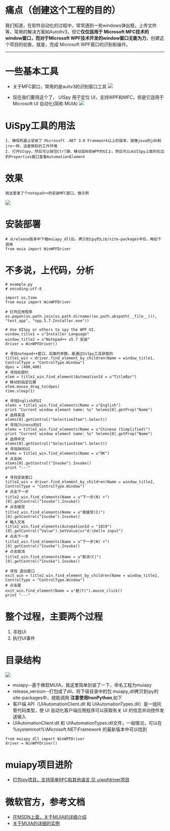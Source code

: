 # 痛点（创建这个工程的目的）
我们知道，在软件自动化的过程中，常常遇到一些windows弹出框，上传文件等，常用的解决方案如AutoItv3，但它**仅仅适用于 Microsoft MFC技术的window窗口，而对于Microsoft WPF技术开发的window窗口无能为力**，创建这个项目的初衷，就是，完成 Microsoft WPF窗口的识别和操作。

* * *
# 一些基本工具

- 关于MFC窗口，常用的是auitv3的识别窗口工具   ![](https://github.com/RockFeng0/muiapy/raw/master/pic//20170421171813163.png)

- 现在我们要用这个了， UISpy 用于定位 UI，支持WPF和MFC，但是它适用于Microsoft UI 自动化(简称 MUIA) ![](https://github.com/RockFeng0/muiapy/raw/master/pic//20170421171813164.png)

# UiSpy工具的用法
	1. 确保机器上安装了 Microsoft .NET 3.0 Framework以上的版本，就像java的jdk和jre一样，这是微软的工作环境
	2. 打开UIspy，然后可以按住Ctrl键，移动鼠标到WPF的UI上，然后可以从UISpy上面的右边的Properties窗口查看AutomationElement	
	
# 效果
	我这里拿了个notepad++的安装MFC窗口，做示例
![](https://github.com/RockFeng0/muiapy/raw/master/pic//example.gif)

# 安装部署
```
# 从release版本中下载muiapy_dll后，拷贝到ipy的Lib/site-packages中后，再如下调用
from muia import WinWPFDriver
```


# 不多说，上代码，分析
```
# example.py
# encoding:utf-8

import os,time
from muia import WinWPFDriver

# 打开应用程序
os.popen(os.path.join(os.path.dirname((os.path.abspath(__file__))), "test_app", "npp.5.7.Installer.exe"))

# Use UISpy or others to spy the WPF UI.
window_title1 = u"Installer Language"
window_title2 = u"Notepad++ v5.7 安装"    
driver = WinWPFDriver()

# 寻找notepad++窗口，后面的参数，是通过UiSpy工具获取的
title1_win = driver.find_element_by_children(Name = window_title1, ControlType = "ControlType.Window")
dpos = (400,400)
# 寻找标题栏
elem = title1_win.find_element(AutomationId = u"TitleBar")
# 移动到指定位置    
elem.mouse_drag_to(dpos)    
time.sleep(1)

# 寻找English的UI 
elems = title1_win.find_elements(Name = u"English")
print "Current window element name: %s" %elems[0].getProp("Name")
# 选择英语
elems[0].getControl("SelectionItem").Select()
# 寻找Chiness的UI
elems = title1_win.find_elements(Name = u"Chinese (Simplified)")
print "Current window element name: %s" %elems[0].getProp("Name")
# 选择中文
elems[0].getControl("SelectionItem").Select()
# 寻找OK的UI
elems = title1_win.find_elements(Name = u"OK")
# 点击OK
elems[0].getControl("Invoke").Invoke()
print "---"

# 寻找安装窗口
title2_win = driver.find_element_by_children(Name = window_title2, ControlType = "ControlType.Window")
# 点击下一步
title2_win.find_elements(Name = u"下一步(N) >")[0].getControl("Invoke").Invoke()
# 点击接受
title2_win.find_elements(Name = u"我接受(I)")[0].getControl("Invoke").Invoke()
# 输入文本
title2_win.find_elements(AutomationId = "1019")[0].getControl("Value").SetValue(ur"d:\hello input")
# 点击下一步
title2_win.find_elements(Name = u"下一步(N) >")[0].getControl("Invoke").Invoke()
# 点击取消
title2_win.find_elements(Name = u"取消(C)")[0].getControl("Invoke").Invoke()

# 寻找 退出窗口
exit_win = title2_win.find_element_by_children(Name = window_title2, ControlType = "ControlType.Window")
# 点击是
exit_win.find_element(Name = u"是(Y)").mouse_click()
print "---"
```

# 整个过程，主要两个过程
1. 寻找UI		
2. 执行UI事件

# 目录结构
![](https://github.com/RockFeng0/muiapy/raw/master/pic//20170421171813165.png)

- muiapy--基于微软MUIA，我这里简单封装了一下，命名工程为muiapy
- release_version--打包成了dll，将下级目录中的包 muiapy_dll拷贝到ipy的site-packages中，就能调用 **注意使用IronPython**,如下
- 客户端 API（UIAutomationClient.dll 和 UIAutomationTypes.dll）是一组托管代码类型，使 UI 自动化客户端应用程序可以获取有关 UI 的信息并向控件发送输入
- UIAutomationClient.dll 和 UIAutomationTypes.dll文件，一般情况，可以在 %systemroot%\Microsoft.NET\Framework 的最新版本中可以找到

```
from muiapy_dll import WinWPFDriver
driver = WinWPFDriver()
```

# muiapy项目进阶
- [打包ipy项目，支持简单RPC和其他语言,见 uiwpfdriver项目](https://github.com/RockFeng0/uiwpfdriver)

# 微软官方，参考文档
- [在MSDN上面，关于MUIA的详细介绍](https://docs.microsoft.com/zh-cn/dotnet/framework/ui-automation/ui-automation-fundamentals)
- [关于MUIA的详细的实例](https://msdn.microsoft.com/zh-cn/magazine/dd483216.aspx)

				
